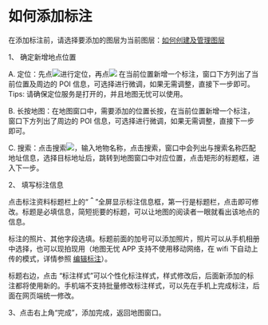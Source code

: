 # 如何添加标注

在添加标注前，请选择要添加的图层为当前图层：[如何创建及管理图层](/m-layers)

1、 确定新增地点位置

A. 定位：先点![](https://pic.dituwuyou.com/map/picture/mobile/location.png)进行定位，再点![](https://pic.dituwuyou.com/map%2Fpicture%2Fmobile%2Faddmark.png ) 在当前位置新增一个标注，窗口下方列出了当前位置及周边的 POI 信息，可选择进行微调，如果无需调整，直接下一步即可。Tips: 请确保定位服务是打开的，并且地图无忧可以使用。

B. 长按地图：在地图窗口中，需要添加的位置长按，在当前位置新增一个标注，窗口下方列出了周边的 POI 信息，可选择进行微调，如果无需调整，直接下一步即可。

C. 搜索：点击搜索![](https://pic.dituwuyou.com/map%2Fpicture%2Fsearch.png)，输入地物名称，点击搜索，窗口中会列出与搜索名称匹配地址信息，选择目标地址后，跳转到地图窗口中对应位置，点击矩形的标题框，进入下一步。

2、 填写标注信息

点击标注资料标题栏上的“**＾**”全屏显示标注信息框，第一行是标题栏，点击即可修改。标题是必填信息，简短扼要的标题，可以让地图的阅读者一眼就看出该地点的信息。

标注的照片、其他字段选填。标题前面的加号可以添加照片，照片可以从手机相册中选择，也可以现拍现用（地图无忧 APP 支持不使用移动网络，在 wifi 下自动上传的模式，详情参照 [编辑标注](/m-editmark)）。

标题右边，点击 “标注样式”可以个性化标注样式，样式修改后，后面新添加的标注都将使用新的。手机端不支持批量修改标注样式，可以先在手机上完成标注，后面在网页端统一修改。

3、点击右上角“完成”，添加完成，返回地图窗口。

